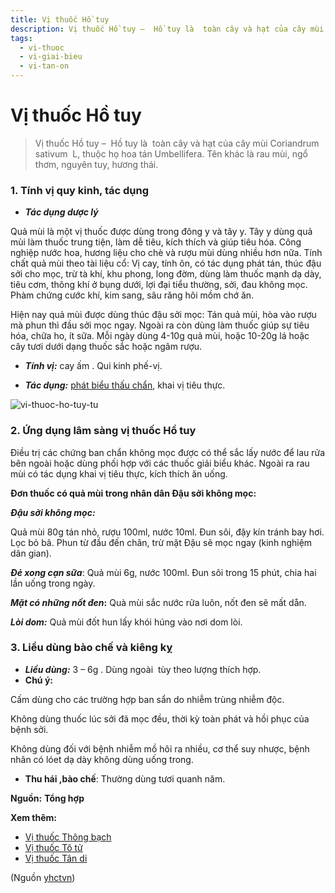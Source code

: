 ```yaml
---
title: Vị thuốc Hồ tuy
description: Vị thuốc Hồ tuy –  Hồ tuy là  toàn cây và hạt của cây mùi Coriandrum  sativum  L, thuộc họ hoa tán Umbellifera. Tên khác là rau mùi, ngổ thơm, nguyên tuy, hương thái. 
tags:
  - vi-thuoc
  - vi-giai-bieu
  - vi-tan-on
---
```


# Vị thuốc Hồ tuy 

> Vị thuốc Hồ tuy –  Hồ tuy là  toàn cây và hạt của cây mùi Coriandrum  sativum  L, thuộc họ hoa tán Umbellifera. Tên khác là rau mùi, ngổ thơm, nguyên tuy, hương thái. 

### 1. Tính vị quy kinh, tác dụng

* ***Tác dụng dược lý***

Quả mùi là một vị thuốc được dùng trong đông y và tây y. Tây y dùng quả mùi làm thuốc trung tiện, làm dễ tiêu, kích thích và giúp tiêu hóa. Công nghiệp nước hoa, hương liệu cho chè và rượu mùi dùng nhiều hơn nữa. Tính chất quả mùi theo tài liệu cổ: Vị cay, tính ôn, có tác dụng phát tán, thúc đậu sởi cho mọc, trừ tà khí, khu phong, long đờm, dùng làm thuốc mạnh dạ dày, tiêu cơm, thông khí ở bụng dưới, lợi đại tiểu thường, sởi, đau không mọc. Phàm chứng cước khí, kim sang, sâu răng hôi mồm chớ ăn.

Hiện nay quả mùi được dùng thúc đậu sởi mọc: Tán quả mùi, hòa vào rượu mà phun thì đầu sởi mọc ngay. Ngoài ra còn dùng làm thuốc giúp sự tiêu hóa, chữa ho, ít sữa. Mỗi ngày dùng 4-10g quả mùi, hoặc 10-20g lá hoặc cây tươi dưới dạng thuốc sắc hoặc ngâm rượu.

* ***Tính vị:*** cay ấm . Qui kinh phế-vị.

* ***Tác dụng:*** [phát biểu thấu chẩn](/yhctvn/dai-cuong-thuoc-giai-bieu/), khai vị tiêu thực.

![vi-thuoc-ho-tuy-tu](/imgs/yhctvn/vi-thuoc-ho-tuy-tu.jpg)

### 2. Ứng dụng lâm sàng vị thuốc Hồ tuy

Điều trị các chứng ban chẩn không mọc được có thể sắc lấy nước để lau rửa bên ngoài hoặc dùng phối hợp với các thuốc giải biểu khác. Ngoài ra rau mùi có tác dụng khai vị tiêu thực, kích thích ăn uống.

**Đơn thuốc có quả mùi trong nhân dân Đậu sởi không mọc:**

***Đậu sởi không mọc:***

Quả mùi 80g tán nhỏ, rượu 100ml, nước 10ml. Đun sôi, đậy kín tránh bay hơi. Lọc bỏ bã. Phun từ đầu đến chân, trừ mặt Đậu sẽ mọc ngay (kinh nghiệm dân gian). 

***Đẻ xong cạn sữa***: Quả mùi 6g, nước 100ml. Đun sôi trong 15 phút, chia hai lần uống trong ngày.

***Mặt có những nốt đen*:** Quà mùi sắc nước rửa luôn, nốt đen sẽ mất dån.

***Lòi dom:*** Quả mùi đốt hun lấy khói húng vào nơi dom lòi.

### 3. Liều dùng bào chế và kiêng kỵ

* ***Liều dùng:*** 3 – 6g . Dùng ngoài  tùy theo lượng thích hợp.
* **Chú ý:**

Cấm dùng cho các trường hợp ban sẩn do nhiễm trùng nhiễm độc. 

Không dùng thuốc lúc sởi đã mọc đều, thời kỳ toàn phát và hồi phục của bệnh sởi. 

Không dùng đối với bệnh nhiễm mồ hôi ra nhiều, cơ thể suy nhược, bệnh nhân có lóet dạ dày không dùng uống trong.

* **Thu hái ,bào chế**: Thường dùng tươi quanh năm.

**Nguồn:** **Tổng hợp**

**Xem thêm:**

* [Vị thuốc Thông bạch](/yhctvn/vi-thuoc-thong-bach/)
* [Vị thuốc Tô tử](/yhctvn/vi-thuoc-tu-to/)
* [Vị thuốc Tân di](/yhctvn/vi-thuoc-tan-di/)

(Nguồn <a href="https://yhctvn.com/vi-thuoc-ho-tuy/" target="_blank">yhctvn</a>)
